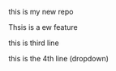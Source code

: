 this is my new repo
<p> Thsis is a ew feature </p>
<p> this is third line </p>
<p> this is the 4th line (dropdown) </p>